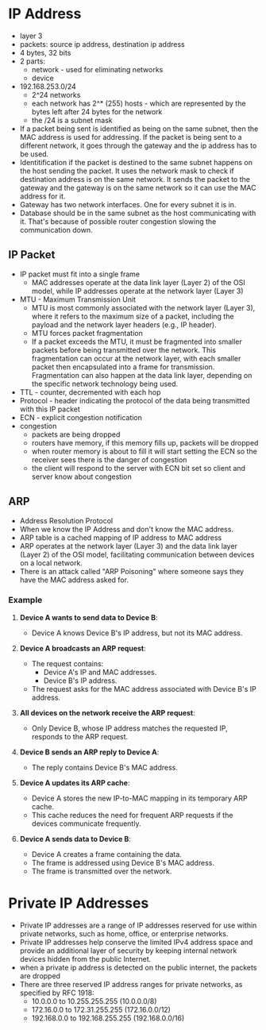 # IP Address

- layer 3
- packets: source ip address, destination ip address
- 4 bytes, 32 bits
- 2 parts:
    - network - used for eliminating networks
    - device
- 192.168.253.0/24
    - 2^24 networks
    - each network has 2^* (255) hosts - which are represented by the bytes left after 24 bytes for the network
    - the /24 is a subnet mask
- If a packet being sent is identified as being on the same subnet, then the MAC address is used for addressing. If the packet is being sent to a different network, it goes through the gateway and the ip address has to be used.
- Identitification if the packet is destined to the same subnet happens on the host sending the packet. It uses the network mask to check if destination address is on the same network. It sends the packet to the gateway and the gateway is on the same network so it can use the MAC address for it.
- Gateway has two network interfaces. One for every subnet it is in.
- Database should be in the same subnet as the host communicating with it. That's because of possible router congestion slowing the communication down.

## IP Packet

- IP packet must fit into a single frame
    - MAC addresses operate at the data link layer (Layer 2) of the OSI model, while IP addresses operate at the network layer (Layer 3)
- MTU - Maximum Transmission Unit
    - MTU is most commonly associated with the network layer (Layer 3), where it refers to the maximum size of a packet, including the payload and the network layer headers (e.g., IP header).
    - MTU forces packet fragmentation
    - If a packet exceeds the MTU, it must be fragmented into smaller packets before being transmitted over the network. This fragmentation can occur at the network layer, with each smaller packet then encapsulated into a frame for transmission. Fragmentation can also happen at the data link layer, depending on the specific network technology being used.
- TTL - counter, decremented with each hop
- Protocol - header indicating the protocol of the data being transmitted with this IP packet
- ECN - explicit congestion notification
- congestion 
    - packets are being dropped
    - routers have memory, if this memory fills up, packets will be dropped
    - when router memory is about to fill it will start setting the ECN so the receiver sees there is the danger of congestion
    - the client will respond to the server with ECN bit set so client and server know about congestion

## ARP

- Address Resolution Protocol
- When we know the IP Address and don't know the MAC address.
- ARP table is a cached mapping of IP address to MAC address
- ARP operates at the network layer (Layer 3) and the data link layer (Layer 2) of the OSI model, facilitating communication between devices on a local network.
- There is an attack called "ARP Poisoning" where someone says they have the MAC address asked for.

### Example

1. **Device A wants to send data to Device B**:
   - Device A knows Device B's IP address, but not its MAC address.

2. **Device A broadcasts an ARP request**:
   - The request contains:
     - Device A's IP and MAC addresses.
     - Device B's IP address.
   - The request asks for the MAC address associated with Device B's IP address.

3. **All devices on the network receive the ARP request**:
   - Only Device B, whose IP address matches the requested IP, responds to the ARP request.

4. **Device B sends an ARP reply to Device A**:
   - The reply contains Device B's MAC address.

5. **Device A updates its ARP cache**:
   - Device A stores the new IP-to-MAC mapping in its temporary ARP cache.
   - This cache reduces the need for frequent ARP requests if the devices communicate frequently.

6. **Device A sends data to Device B**:
   - Device A creates a frame containing the data.
   - The frame is addressed using Device B's MAC address.
   - The frame is transmitted over the network.

# Private IP Addresses

- Private IP addresses are a range of IP addresses reserved for use within private networks, such as home, office, or enterprise networks.
- Private IP addresses help conserve the limited IPv4 address space and provide an additional layer of security by keeping internal network devices hidden from the public Internet.
- when a private ip address is detected on the public internet, the packets are dropped
- There are three reserved IP address ranges for private networks, as specified by RFC 1918:
   - 10.0.0.0 to 10.255.255.255 (10.0.0.0/8)
   - 172.16.0.0 to 172.31.255.255 (172.16.0.0/12)
   - 192.168.0.0 to 192.168.255.255 (192.168.0.0/16)
